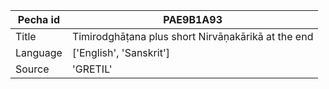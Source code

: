 |Pecha id | PAE9B1A93
| --- | --- 
|Title | Timirodghāṭana plus short Nirvāṇakārikā at the end 
|Language | ['English', 'Sanskrit']
|Source | 'GRETIL'
